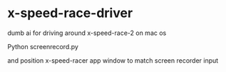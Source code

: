 # x-speed-race-driver
dumb ai for driving around x-speed-race-2 on mac os

Python screenrecord.py


and position x-speed-racer app window to match screen recorder input
